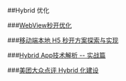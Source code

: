 ##Hybrid 优化

###[WebView秒开优化](https://juejin.im/post/5b94ca52e51d450e7d097f38)

###[移动端本地 H5 秒开方案探索与实现](https://cloud.tencent.com/developer/article/1137813)

###[Hybrid App技术解析 -- 实战篇](https://segmentfault.com/a/1190000015812582)

###[美团大众点评 Hybrid 化建设](https://mp.weixin.qq.com/s/rNGD6SotKoO8frmxIU8-xw)
